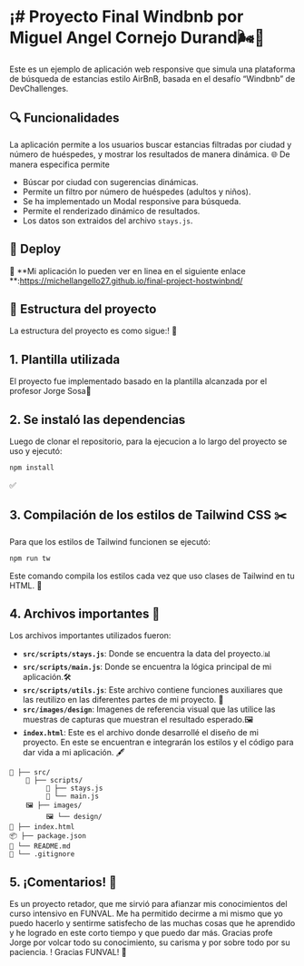 # ¡# Proyecto Final Windbnb por Miguel Angel Cornejo Durand🌬️🏡

Este es un ejemplo de aplicación web responsive que simula una plataforma de búsqueda de estancias estilo AirBnB, basada en el desafío “Windbnb” de DevChallenges.

## 🔍 Funcionalidades

La aplicación permite a los usuarios buscar estancias filtradas por ciudad y número de huéspedes, y mostrar los resultados de manera dinámica. 🌐
De manera especifica permite

- Búscar por ciudad con sugerencias dinámicas.
- Permite un filtro por número de huéspedes (adultos y niños).
- Se ha implementado un Modal responsive para búsqueda.
- Permite el renderizado dinámico de resultados.
- Los datos son extraidos del archivo `stays.js`.

## 🚀 Deploy

🔗 **Mi aplicación lo pueden ver en linea en el siguiente enlace **:https://michellangello27.github.io/final-project-hostwinbnd/

## 📂 Estructura del proyecto

La estructura del proyecto es como sigue:! 🎉

## 1. Plantilla utilizada

El proyecto fue implementado basado en la plantilla alcanzada por el profesor Jorge Sosa📂

## 2. Se instaló las dependencias

Luego de clonar el repositorio, para la ejecucion a lo largo del proyecto se uso y ejecutó:

```bash
npm install
```

✅

## 3. Compilación de los estilos de Tailwind CSS ✂️

Para que los estilos de Tailwind funcionen se ejecutó:

```bash
npm run tw
```

Este comando compila los estilos cada vez que uso clases de Tailwind en tu HTML. 🎨

## 4. Archivos importantes 📂

Los archivos importantes utilizados fueron:

- **`src/scripts/stays.js`**: Donde se encuentra la data del proyecto.📊
- **`src/scripts/main.js`**: Donde se encuentra la lógica principal de mi aplicación.🛠️
- **`src/scripts/utils.js`**: Este archivo contiene funciones auxiliares que las reutilizo en las diferentes partes de mi proyecto. 🔧
- **`src/images/design`**: Imagenes de referencia visual que las utilice las muestras de capturas que muestran el resultado esperado.🖼️
- **`index.html`**: Este es el archivo donde desarrollé el diseño de mi proyecto. En este se encuentran e integrarán los estilos y el código para dar vida a mi aplicación. 🖋️

```El árbol de carpetas de mi proyecto es como sigue
📂 ├── src/
    📜 ├── scripts/
         📄 ├── stays.js
         📄 └── main.js
    🖼️ ├── images/
         🖼️ └── design/
📄 ├── index.html
📦 ├── package.json
📖 └── README.md
🚫 └── .gitignore
```

## 5. ¡Comentarios! 🚀

Es un proyecto retador, que me sirvió para afianzar mis conocimientos del curso intensivo en FUNVAL. Me ha permitido decirme a mi mismo que yo puedo hacerlo y sentirme satisfecho de las muchas cosas que he aprendido y he logrado en este corto tiempo y que puedo dar más. Gracias profe Jorge por volcar todo su conocimiento, su carisma y por sobre todo por su paciencia.
! Gracias FUNVAL! 💪
